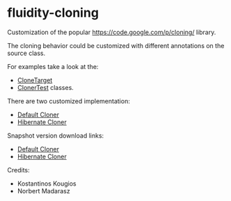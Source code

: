 fluidity-cloning
================

Customization of the popular https://code.google.com/p/cloning/ library.

The cloning behavior could be customized with different annotations on the source
class.

For examples take a look at the:
- [CloneTarget](https://github.com/mnorbi/fluidity-cloning/blob/master/cloning/fluidity-cloning/src/test/java/com/innometa/fluidity/cloning/CloneTarget.java)
- [ClonerTest](https://github.com/mnorbi/fluidity-cloning/blob/master/cloning/fluidity-cloning/src/test/java/com/innometa/fluidity/cloning/ClonerTest.java)
classes.

There are two customized implementation:
- [Default Cloner](https://github.com/mnorbi/fluidity-cloning/blob/master/cloning/fluidity-cloning/src/main/java/com/innometa/fluidity/cloning/Cloner.java)
- [Hibernate Cloner](https://github.com/mnorbi/fluidity-cloning/blob/master/cloning/fluidity-cloning-hibernate/src/main/java/com/innometa/fluidity/cloning/hibernate/cloning/Cloner.java)

Snapshot version download links:
- [Default Cloner](https://github.com/mnorbi/fluidity-cloning/blob/master/cloning/fluidity-cloning/dist/fluidity-cloning-0.0.1-SNAPSHOT.jar?raw=true)
- [Hibernate Cloner](https://github.com/mnorbi/fluidity-cloning/blob/master/cloning/fluidity-cloning-hibernate/dist/fluidity-cloning-hibernate-0.0.1-SNAPSHOT.jar?raw=true)


Credits:
- Kostantinos Kougios
- Norbert Madarasz